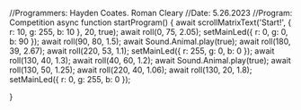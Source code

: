 //Programmers: Hayden Coates.  Roman Cleary 
//Date: 5.26.2023
//Program: Competition
async function startProgram() {
	await scrollMatrixText('Start!', { r: 10, g: 255, b: 10 }, 20, true);
	await roll(0, 75, 2.05);
	setMainLed({ r: 0, g: 0, b: 90 });
	await roll(90, 80, 1.5);
    await Sound.Animal.play(true);
	await roll(180, 39, 2.67);
	await roll(220, 53, 1.1);
	setMainLed({ r: 255, g: 0, b: 0 });
	await roll(130, 40, 1.3);
	await roll(40, 60, 1.2);
	await Sound.Animal.play(true);
	await roll(130, 50, 1.25);
	await roll(220, 40, 1.06);
	await roll(130, 20, 1.8);
	setMainLed({ r: 0, g: 255, b: 0 });







	

}

	